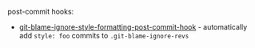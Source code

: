 post-commit hooks:
- [git-blame-ignore-style-formatting-post-commit-hook](https://github.com/devinrhode2/git-blame-ignore-style-formatting-post-commit-hook) - automatically add `style: foo` commits to `.git-blame-ignore-revs`